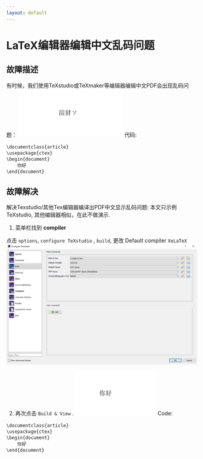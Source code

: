 ```yaml
---
layout: default
---
```

# LaTeX编辑器编辑中文乱码问题

## 故障描述
有时候，我们使用TeXstudio或TeXmaker等编辑器编辑中文PDF会出现乱码问题：
![garbled](garbled.PNG)
代码:
```
\documentclass{article}
\usepackage{ctex}
\begin{document}
	你好
\end{document}
```
## 故障解决
解决Texstudio/其他Tex编辑器编译出PDF中文显示乱码问题:
本文只示例TeXstudio, 其他编辑器相似，在此不做演示.

1. 菜单栏找到 **compiler**

点击 ```options```, ```configure TeXstudio``` , ```build```, 更改 Default compiler ```XeLaTeX``` 
![configure](configure.PNG)

2. 再次点击 ```Build & View``` .
![garbled2](garbled2.PNG)
Code:
```
\documentclass{article}
\usepackage{ctex}
\begin{document}
	你好
\end{document}
```
